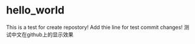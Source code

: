 # hello_world
This is a test for create repostory!
Add thie line for test commit changes!
测试中文在github上的显示效果

